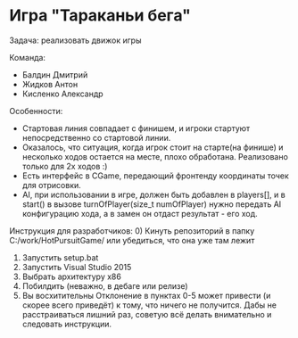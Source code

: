 ﻿# Игра "Тараканьи бега"


Задача: реализовать движок игры

Команда:

- Балдин Дмитрий
- Жидков Антон
- Кисленко Александр

Особенности:
- Стартовая линия совпадает с финишем, и игроки стартуют непосредственно со стартовой линии.
- Оказалось, что ситуация, когда игрок стоит на старте(на финише) и несколько ходов остается на месте, плохо обработана. Реализовано только для 2х ходов :)
- Есть интерфейс в CGame, передающий фронтенду координаты точек для отрисовки.
- AI, при использовании в игре, должен быть добавлен в players[], и в start() в вызове turnOfPlayer(size_t numOfPlayer) нужно передать AI конфигурацию хода, а в замен он отдаст результат - его ход.

Инструкция для разработчиков:
0) Кинуть репозиторий в папку C:/work/HotPursuitGame/ или убедиться, что она уже там лежит
1) Запустить setup.bat
2) Запустить Visual Studio 2015
3) Выбрать архитектуру x86
4) Побилдить (неважно, в дебаге или релизе)
5) Вы восхитительны
Отклонение в пунктах 0-5 может привести (и скорее всего приведёт) к тому, что ничего не получится. Дабы не расстраиваться лишний раз, советую всё делать внимательно и следовать инструкции.